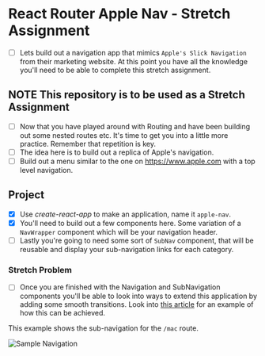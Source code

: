 # React Router Apple Nav - Stretch Assignment

- [ ] Lets build out a navigation app that mimics `Apple's Slick Navigation` from their marketing website. At this point you have all the knowledge you'll need to be able to complete this stretch assignment.

## **NOTE** This repository is to be used as a Stretch Assignment

- [ ] Now that you have played around with Routing and have been building out some nested routes etc. It's time to get you into a little more practice. Remember that repetition is key.
- [ ] The idea here is to build out a replica of Apple's navigation.
- [ ] Build out a menu similar to the one on https://www.apple.com with a top level navigation.

## Project

- [x] Use _create-react-app_ to make an application, name it `apple-nav`.
- [x] You'll need to build out a few components here. Some variation of a `NavWrapper` component which will be your navigation header.
- [ ] Lastly you're going to need some sort of `SubNav` component, that will be reusable and display your sub-navigation links for each category.

### Stretch Problem

- [ ] Once you are finished with the Navigation and SubNavigation components you'll be able to look into ways to extend this application by adding some smooth transitions. Look into [this article](https://hackernoon.com/animated-page-transitions-with-react-router-4-reacttransitiongroup-and-animated-1ca17bd97a1a) for an example of how this can be achieved.

This example shows the sub-navigation for the `/mac` route.

![Sample Navigation](images/sample.png)

